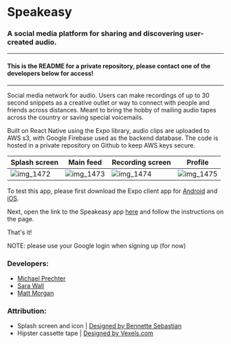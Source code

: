 # Speakeasy
### A social media platform for sharing and discovering user-created audio.

***
#### This is the README for a private repository, please contact one of the developers below for access! 
***

Social media network for audio. Users can make recordings of up to 30 second snippets as a creative outlet or way to connect with people and friends across distances. Meant to bring the hobby of mailing audio tapes across the country or saving special voicemails. 

Built on React Native using the Expo library, audio clips are uploaded to AWS s3, with Google Firebase used as the backend database. The code is hosted in a private repository on Github to keep AWS keys secure. 

Splash screen | Main feed | Recording screen | Profile 
--- | --- | --- | ---
| ![img_1472](https://user-images.githubusercontent.com/13813593/32472411-92b7c144-c330-11e7-99f8-1a7bf1d8aff5.PNG) | ![img_1473](https://user-images.githubusercontent.com/13813593/32472413-948179de-c330-11e7-9ec4-5c74ef5b2c6c.PNG) | ![img_1474](https://user-images.githubusercontent.com/13813593/32472416-95db76cc-c330-11e7-926b-26a64ac0c0b6.PNG) | ![img_1475](https://user-images.githubusercontent.com/13813593/32472419-973aab5a-c330-11e7-99f3-89d04234a7fa.PNG) |

To test this app, please first download the Expo client app for [Android](https://play.google.com/store/apps/details?id=host.exp.exponent&hl=en) and [iOS](https://itunes.apple.com/us/app/expo-client/id982107779?mt=8).

Next, open the link to the Speakeasy app [here](https://exp.host/@prechter/speakeasy) and follow the instructions on the page.

That's it!

NOTE: please use your Google login when signing up (for now)

### Developers:
- [Michael Prechter](https://github.com/prechter)
- [Sara Wall](https://github.com/swallsy)
- [Matt Morgan](https://github.com/mmorgan6)


### Attribution:
- Splash screen and icon | [Designed by Bennette Sebastian](https://www.bennettesebastian.com/)
- Hipster cassette tape | [Designed by Vexels.com](https://www.vexels.com/vectors/preview/130936/hipster-cassette-tape)

